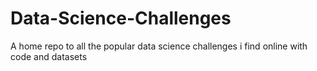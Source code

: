 # Data-Science-Challenges
A home repo to all the popular data science challenges i find online with code and datasets 
